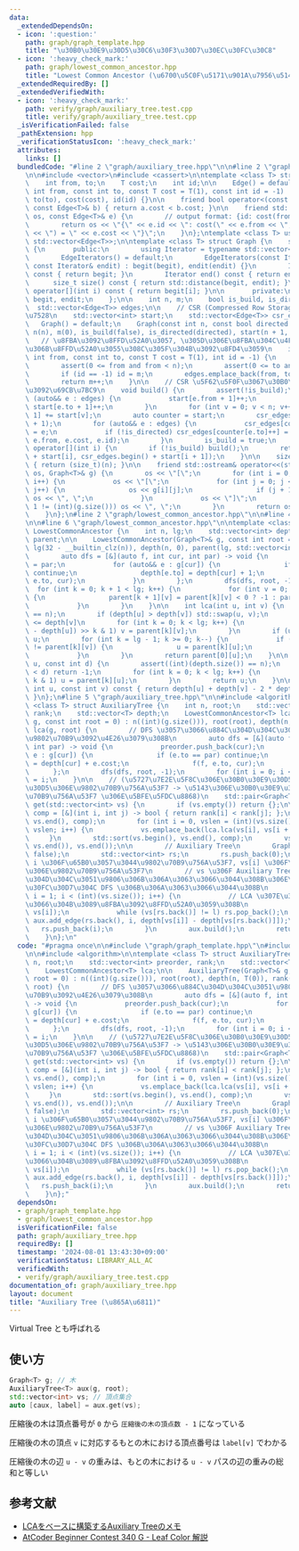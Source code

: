 ```yaml
---
data:
  _extendedDependsOn:
  - icon: ':question:'
    path: graph/graph_template.hpp
    title: "\u30B0\u30E9\u30D5\u30C6\u30F3\u30D7\u30EC\u30FC\u30C8"
  - icon: ':heavy_check_mark:'
    path: graph/lowest_common_ancestor.hpp
    title: "Lowest Common Ancestor (\u6700\u5C0F\u5171\u901A\u7956\u5148)"
  _extendedRequiredBy: []
  _extendedVerifiedWith:
  - icon: ':heavy_check_mark:'
    path: verify/graph/auxiliary_tree.test.cpp
    title: verify/graph/auxiliary_tree.test.cpp
  _isVerificationFailed: false
  _pathExtension: hpp
  _verificationStatusIcon: ':heavy_check_mark:'
  attributes:
    links: []
  bundledCode: "#line 2 \"graph/auxiliary_tree.hpp\"\n\n#line 2 \"graph/graph_template.hpp\"\
    \n\n#include <vector>\n#include <cassert>\n\ntemplate <class T> struct Edge {\n\
    \    int from, to;\n    T cost;\n    int id;\n\n    Edge() = default;\n    Edge(const\
    \ int from, const int to, const T cost = T(1), const int id = -1) : from(from),\
    \ to(to), cost(cost), id(id) {}\n\n    friend bool operator<(const Edge<T>& a,\
    \ const Edge<T>& b) { return a.cost < b.cost; }\n\n    friend std::ostream& operator<<(std::ostream&\
    \ os, const Edge<T>& e) {\n        // output format: {id: cost(from, to) = cost}\n\
    \        return os << \"{\" << e.id << \": cost(\" << e.from << \", \" << e.to\
    \ << \") = \" << e.cost << \"}\";\n    }\n};\ntemplate <class T> using Edges =\
    \ std::vector<Edge<T>>;\n\ntemplate <class T> struct Graph {\n    struct EdgeIterators\
    \ {\n       public:\n        using Iterator = typename std::vector<Edge<T>>::iterator;\n\
    \        EdgeIterators() = default;\n        EdgeIterators(const Iterator& begit,\
    \ const Iterator& endit) : begit(begit), endit(endit) {}\n        Iterator begin()\
    \ const { return begit; }\n        Iterator end() const { return endit; }\n  \
    \      size_t size() const { return std::distance(begit, endit); }\n        Edge<T>&\
    \ operator[](int i) const { return begit[i]; }\n\n       private:\n        Iterator\
    \ begit, endit;\n    };\n\n    int n, m;\n    bool is_build, is_directed;\n  \
    \  std::vector<Edge<T>> edges;\n\n    // CSR (Compressed Row Storage) \u5F62\u5F0F\
    \u7528\n    std::vector<int> start;\n    std::vector<Edge<T>> csr_edges;\n\n \
    \   Graph() = default;\n    Graph(const int n, const bool directed = false) :\
    \ n(n), m(0), is_build(false), is_directed(directed), start(n + 1, 0) {}\n\n \
    \   // \u8FBA\u3092\u8FFD\u52A0\u3057, \u305D\u306E\u8FBA\u304C\u4F55\u756A\u76EE\
    \u306B\u8FFD\u52A0\u3055\u308C\u305F\u304B\u3092\u8FD4\u3059\n    int add_edge(const\
    \ int from, const int to, const T cost = T(1), int id = -1) {\n        assert(!is_build);\n\
    \        assert(0 <= from and from < n);\n        assert(0 <= to and to < n);\n\
    \        if (id == -1) id = m;\n        edges.emplace_back(from, to, cost, id);\n\
    \        return m++;\n    }\n\n    // CSR \u5F62\u5F0F\u3067\u30B0\u30E9\u30D5\
    \u3092\u69CB\u7BC9\n    void build() {\n        assert(!is_build);\n        for\
    \ (auto&& e : edges) {\n            start[e.from + 1]++;\n            if (!is_directed)\
    \ start[e.to + 1]++;\n        }\n        for (int v = 0; v < n; v++) start[v +\
    \ 1] += start[v];\n        auto counter = start;\n        csr_edges.resize(start.back()\
    \ + 1);\n        for (auto&& e : edges) {\n            csr_edges[counter[e.from]++]\
    \ = e;\n            if (!is_directed) csr_edges[counter[e.to]++] = Edge(e.to,\
    \ e.from, e.cost, e.id);\n        }\n        is_build = true;\n    }\n\n    EdgeIterators\
    \ operator[](int i) {\n        if (!is_build) build();\n        return EdgeIterators(csr_edges.begin()\
    \ + start[i], csr_edges.begin() + start[i + 1]);\n    }\n\n    size_t size() const\
    \ { return (size_t)(n); }\n\n    friend std::ostream& operator<<(std::ostream&\
    \ os, Graph<T>& g) {\n        os << \"[\";\n        for (int i = 0; i < (int)(g.size());\
    \ i++) {\n            os << \"[\";\n            for (int j = 0; j < (int)(g[i].size());\
    \ j++) {\n                os << g[i][j];\n                if (j + 1 != (int)(g[i].size()))\
    \ os << \", \";\n            }\n            os << \"]\";\n            if (i +\
    \ 1 != (int)(g.size())) os << \", \";\n        }\n        return os << \"]\";\n\
    \    }\n};\n#line 2 \"graph/lowest_common_ancestor.hpp\"\n\n#line 4 \"graph/lowest_common_ancestor.hpp\"\
    \n\n#line 6 \"graph/lowest_common_ancestor.hpp\"\n\ntemplate <class T> struct\
    \ LowestCommonAncestor {\n    int n, lg;\n    std::vector<int> depth;\n    std::vector<std::vector<int>>\
    \ parent;\n\n    LowestCommonAncestor(Graph<T>& g, const int root = 0) : n((int)(g.size())),\
    \ lg(32 - __builtin_clz(n)), depth(n, 0), parent(lg, std::vector<int>(n)) {\n\
    \        auto dfs = [&](auto f, int cur, int par) -> void {\n            parent[0][cur]\
    \ = par;\n            for (auto&& e : g[cur]) {\n                if (e.to == par)\
    \ continue;\n                depth[e.to] = depth[cur] + 1;\n                f(f,\
    \ e.to, cur);\n            }\n        };\n        dfs(dfs, root, -1);\n      \
    \  for (int k = 0; k + 1 < lg; k++) {\n            for (int v = 0; v < n; v++)\
    \ {\n                parent[k + 1][v] = parent[k][v] < 0 ? -1 : parent[k][parent[k][v]];\n\
    \            }\n        }\n    }\n\n    int lca(int u, int v) {\n        assert((int)(depth.size())\
    \ == n);\n        if (depth[u] > depth[v]) std::swap(u, v);\n        // depth[u]\
    \ <= depth[v]\n        for (int k = 0; k < lg; k++) {\n            if ((depth[v]\
    \ - depth[u]) >> k & 1) v = parent[k][v];\n        }\n        if (u == v) return\
    \ u;\n        for (int k = lg - 1; k >= 0; k--) {\n            if (parent[k][u]\
    \ != parent[k][v]) {\n                u = parent[k][u];\n                v = parent[k][v];\n\
    \            }\n        }\n        return parent[0][u];\n    }\n\n    int level_ancestor(int\
    \ u, const int d) {\n        assert((int)(depth.size()) == n);\n        if (depth[u]\
    \ < d) return -1;\n        for (int k = 0; k < lg; k++) {\n            if (d >>\
    \ k & 1) u = parent[k][u];\n        }\n        return u;\n    }\n\n    int distance(const\
    \ int u, const int v) const { return depth[u] + depth[v] - 2 * depth[lca(u, v)];\
    \ }\n};\n#line 5 \"graph/auxiliary_tree.hpp\"\n\n#include <algorithm>\n\ntemplate\
    \ <class T> struct AuxiliaryTree {\n    int n, root;\n    std::vector<int> preorder,\
    \ rank;\n    std::vector<T> depth;\n    LowestCommonAncestor<T> lca;\n\n    AuxiliaryTree(Graph<T>&\
    \ g, const int root = 0) : n((int)(g.size())), root(root), depth(n, T(0)), rank(n),\
    \ lca(g, root) {\n        // DFS \u3057\u3066\u884C\u304D\u304C\u3051\u9806\u306B\
    \u9802\u70B9\u3092\u4E26\u3079\u308B\n        auto dfs = [&](auto f, int cur,\
    \ int par) -> void {\n            preorder.push_back(cur);\n            for (auto&&\
    \ e : g[cur]) {\n                if (e.to == par) continue;\n                depth[e.to]\
    \ = depth[cur] + e.cost;\n                f(f, e.to, cur);\n            }\n  \
    \      };\n        dfs(dfs, root, -1);\n        for (int i = 0; i < n; i++) rank[preorder[i]]\
    \ = i;\n    }\n\n    // (\u5727\u7E2E\u5F8C\u306E\u30B0\u30E9\u30D5, \u30B0\u30E9\
    \u30D5\u306E\u9802\u70B9\u756A\u53F7 -> \u5143\u306E\u30B0\u30E9\u30D5\u306E\u9802\
    \u70B9\u756A\u53F7 \u306E\u5BFE\u5FDC\u8868)\n    std::pair<Graph<T>, std::vector<int>>\
    \ get(std::vector<int> vs) {\n        if (vs.empty()) return {};\n\n        auto\
    \ comp = [&](int i, int j) -> bool { return rank[i] < rank[j]; };\n        std::sort(vs.begin(),\
    \ vs.end(), comp);\n        for (int i = 0, vslen = (int)(vs.size()); i + 1 <\
    \ vslen; i++) {\n            vs.emplace_back(lca.lca(vs[i], vs[i + 1]));\n   \
    \     }\n        std::sort(vs.begin(), vs.end(), comp);\n        vs.erase(unique(vs.begin(),\
    \ vs.end()), vs.end());\n\n        // Auxiliary Tree\n        Graph<T> aux(vs.size(),\
    \ false);\n        std::vector<int> rs;\n        rs.push_back(0);\n\n        //\
    \ i \u306F\u65B0\u3057\u3044\u9802\u70B9\u756A\u53F7, vs[i] \u306F\u3082\u3068\
    \u306E\u9802\u70B9\u756A\u53F7\n        // vs \u306F Auxiliary Tree \u306E\u884C\
    \u304D\u304C\u3051\u9806\u306B\u306A\u3063\u3066\u3044\u308B\u306E\u3067\u30EB\
    \u30FC\u30D7\u304C DFS \u306B\u306A\u3063\u3066\u3044\u308B\n        for (int\
    \ i = 1; i < (int)(vs.size()); i++) {\n            // LCA \u307E\u3067\u9061\u3063\
    \u3066\u304B\u3089\u8FBA\u3092\u8FFD\u52A0\u3059\u308B\n            int l = lca.lca(vs[rs.back()],\
    \ vs[i]);\n            while (vs[rs.back()] != l) rs.pop_back();\n           \
    \ aux.add_edge(rs.back(), i, depth[vs[i]] - depth[vs[rs.back()]]);\n         \
    \   rs.push_back(i);\n        }\n        aux.build();\n        return {aux, vs};\n\
    \    }\n};\n"
  code: "#pragma once\n\n#include \"graph/graph_template.hpp\"\n#include \"graph/lowest_common_ancestor.hpp\"\
    \n\n#include <algorithm>\n\ntemplate <class T> struct AuxiliaryTree {\n    int\
    \ n, root;\n    std::vector<int> preorder, rank;\n    std::vector<T> depth;\n\
    \    LowestCommonAncestor<T> lca;\n\n    AuxiliaryTree(Graph<T>& g, const int\
    \ root = 0) : n((int)(g.size())), root(root), depth(n, T(0)), rank(n), lca(g,\
    \ root) {\n        // DFS \u3057\u3066\u884C\u304D\u304C\u3051\u9806\u306B\u9802\
    \u70B9\u3092\u4E26\u3079\u308B\n        auto dfs = [&](auto f, int cur, int par)\
    \ -> void {\n            preorder.push_back(cur);\n            for (auto&& e :\
    \ g[cur]) {\n                if (e.to == par) continue;\n                depth[e.to]\
    \ = depth[cur] + e.cost;\n                f(f, e.to, cur);\n            }\n  \
    \      };\n        dfs(dfs, root, -1);\n        for (int i = 0; i < n; i++) rank[preorder[i]]\
    \ = i;\n    }\n\n    // (\u5727\u7E2E\u5F8C\u306E\u30B0\u30E9\u30D5, \u30B0\u30E9\
    \u30D5\u306E\u9802\u70B9\u756A\u53F7 -> \u5143\u306E\u30B0\u30E9\u30D5\u306E\u9802\
    \u70B9\u756A\u53F7 \u306E\u5BFE\u5FDC\u8868)\n    std::pair<Graph<T>, std::vector<int>>\
    \ get(std::vector<int> vs) {\n        if (vs.empty()) return {};\n\n        auto\
    \ comp = [&](int i, int j) -> bool { return rank[i] < rank[j]; };\n        std::sort(vs.begin(),\
    \ vs.end(), comp);\n        for (int i = 0, vslen = (int)(vs.size()); i + 1 <\
    \ vslen; i++) {\n            vs.emplace_back(lca.lca(vs[i], vs[i + 1]));\n   \
    \     }\n        std::sort(vs.begin(), vs.end(), comp);\n        vs.erase(unique(vs.begin(),\
    \ vs.end()), vs.end());\n\n        // Auxiliary Tree\n        Graph<T> aux(vs.size(),\
    \ false);\n        std::vector<int> rs;\n        rs.push_back(0);\n\n        //\
    \ i \u306F\u65B0\u3057\u3044\u9802\u70B9\u756A\u53F7, vs[i] \u306F\u3082\u3068\
    \u306E\u9802\u70B9\u756A\u53F7\n        // vs \u306F Auxiliary Tree \u306E\u884C\
    \u304D\u304C\u3051\u9806\u306B\u306A\u3063\u3066\u3044\u308B\u306E\u3067\u30EB\
    \u30FC\u30D7\u304C DFS \u306B\u306A\u3063\u3066\u3044\u308B\n        for (int\
    \ i = 1; i < (int)(vs.size()); i++) {\n            // LCA \u307E\u3067\u9061\u3063\
    \u3066\u304B\u3089\u8FBA\u3092\u8FFD\u52A0\u3059\u308B\n            int l = lca.lca(vs[rs.back()],\
    \ vs[i]);\n            while (vs[rs.back()] != l) rs.pop_back();\n           \
    \ aux.add_edge(rs.back(), i, depth[vs[i]] - depth[vs[rs.back()]]);\n         \
    \   rs.push_back(i);\n        }\n        aux.build();\n        return {aux, vs};\n\
    \    }\n};"
  dependsOn:
  - graph/graph_template.hpp
  - graph/lowest_common_ancestor.hpp
  isVerificationFile: false
  path: graph/auxiliary_tree.hpp
  requiredBy: []
  timestamp: '2024-08-01 13:43:30+09:00'
  verificationStatus: LIBRARY_ALL_AC
  verifiedWith:
  - verify/graph/auxiliary_tree.test.cpp
documentation_of: graph/auxiliary_tree.hpp
layout: document
title: "Auxiliary Tree (\u865A\u6811)"
---
```


Virtual Tree とも呼ばれる

## 使い方

```cpp
Graph<T> g; // 木
AuxiliaryTree<T> aux(g, root);
std::vector<int> vs; // 頂点集合
auto [caux, label] = aux.get(vs);
```

圧縮後の木は頂点番号が `0` から `圧縮後の木の頂点数 - 1` になっている

圧縮後の木の頂点 `v` に対応するもとの木における頂点番号は `label[v]` でわかる

圧縮後の木の辺 `u - v` の重みは、もとの木における `u - v` パスの辺の重みの総和と等しい

## 参考文献

- [LCAをベースに構築するAuxiliary Treeのメモ](https://smijake3.hatenablog.com/entry/2019/09/15/200200)
- [AtCoder Beginner Contest 340 G - Leaf Color 解説](https://atcoder.jp/contests/abc340/editorial/9249)
